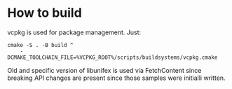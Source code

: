 
# How to build

vcpkg is used for package management. Just:

```
cmake -S . -B build ^
	-DCMAKE_TOOLCHAIN_FILE=%VCPKG_ROOT%/scripts/buildsystems/vcpkg.cmake
```

Old and specific version of libunifex is used via FetchContent since breaking
API changes are present since those samples were initialli written.
